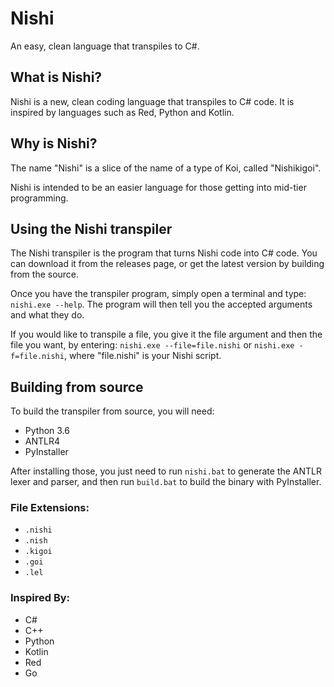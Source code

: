 # Nishi
An easy, clean language that transpiles to C#.

## What is Nishi?
Nishi is a new, clean coding language that transpiles to C# code.
It is inspired by languages such as Red, Python and Kotlin.

## Why is Nishi?
The name "Nishi" is a slice of the name of a type of Koi, called "Nishikigoi".

Nishi is intended to be an easier language for those getting into mid-tier programming.

## Using the Nishi transpiler
The Nishi transpiler is the program that turns Nishi code into C# code.
You can download it from the releases page, or get the latest version by building from the source.

Once you have the transpiler program, simply open a terminal and type: `nishi.exe --help`. The program will then tell you the accepted arguments and what they do.

If you would like to transpile a file, you give it the file argument and then the file you want, by entering: `nishi.exe --file=file.nishi` or `nishi.exe -f=file.nishi`, where "file.nishi" is your Nishi script.

## Building from source
To build the transpiler from source, you will need:
- Python 3.6
- ANTLR4
- PyInstaller

After installing those, you just need to run `nishi.bat` to generate the ANTLR lexer and parser, and then run `build.bat` to build the binary with PyInstaller.

### File Extensions:
- `.nishi`
- `.nish`
- `.kigoi`
- `.goi`
- `.lel`

### Inspired By:
- C#
- C++
- Python
- Kotlin
- Red
- Go

